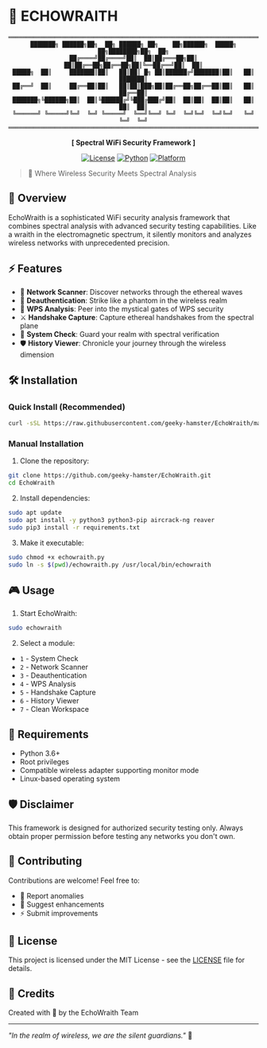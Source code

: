 # 🌊 ECHOWRAITH

<div align="center">

```
═══════════════════════════════════════════════════════════════════════════
███████╗ ██████╗██╗  ██╗ ██████╗ ██╗    ██╗██████╗  █████╗ ██╗████████╗██╗  ██╗
██╔════╝██╔════╝██║  ██║██╔═══██╗██║    ██║██╔══██╗██╔══██╗██║╚══██╔══╝██║  ██║
█████╗  ██║     ███████║██║   ██║██║ █╗ ██║██████╔╝███████║██║   ██║   ███████║
██╔══╝  ██║     ██╔══██║██║   ██║██║███╗██║██╔══██╗██╔══██║██║   ██║   ██╔══██║
███████╗╚██████╗██║  ██║╚██████╔╝╚███╔███╔╝██║  ██║██║  ██║██║   ██║   ██║  ██║
╚══════╝ ╚═════╝╚═╝  ╚═╝ ╚═════╝  ╚══╝╚══╝ ╚═╝  ╚═╝╚═╝  ╚═╝╚═╝   ╚═╝   ╚═╝  ╚═╝
═══════════════════════════════════════════════════════════════════════════
```

**[ Spectral WiFi Security Framework ]**

[![License](https://img.shields.io/badge/License-MIT-blue.svg)](LICENSE)
[![Python](https://img.shields.io/badge/Python-3.6+-green.svg)](https://www.python.org/)
[![Platform](https://img.shields.io/badge/Platform-Linux-orange.svg)](https://www.linux.org/)

</div>

> 🌊 Where Wireless Security Meets Spectral Analysis

## 🚀 Overview

EchoWraith is a sophisticated WiFi security analysis framework that combines spectral analysis with advanced security testing capabilities. Like a wraith in the electromagnetic spectrum, it silently monitors and analyzes wireless networks with unprecedented precision.

## ⚡ Features

- 🌊 **Network Scanner**: Discover networks through the ethereal waves
- 👻 **Deauthentication**: Strike like a phantom in the wireless realm
- 🔮 **WPS Analysis**: Peer into the mystical gates of WPS security
- ⚔️ **Handshake Capture**: Capture ethereal handshakes from the spectral plane
- 📡 **System Check**: Guard your realm with spectral verification
- 🛡️ **History Viewer**: Chronicle your journey through the wireless dimension

## 🛠️ Installation

### Quick Install (Recommended)
```bash
curl -sSL https://raw.githubusercontent.com/geeky-hamster/EchoWraith/main/install.sh | sudo bash
```

### Manual Installation
1. Clone the repository:
```bash
git clone https://github.com/geeky-hamster/EchoWraith.git
cd EchoWraith
```

2. Install dependencies:
```bash
sudo apt update
sudo apt install -y python3 python3-pip aircrack-ng reaver
sudo pip3 install -r requirements.txt
```

3. Make it executable:
```bash
sudo chmod +x echowraith.py
sudo ln -s $(pwd)/echowraith.py /usr/local/bin/echowraith
```

## 🎮 Usage

1. Start EchoWraith:
```bash
sudo echowraith
```

2. Select a module:
- `1` - System Check
- `2` - Network Scanner
- `3` - Deauthentication
- `4` - WPS Analysis
- `5` - Handshake Capture
- `6` - History Viewer
- `7` - Clean Workspace

## 🎯 Requirements

- Python 3.6+
- Root privileges
- Compatible wireless adapter supporting monitor mode
- Linux-based operating system

## 🛡️ Disclaimer

This framework is designed for authorized security testing only. Always obtain proper permission before testing any networks you don't own.

## 🤝 Contributing

Contributions are welcome! Feel free to:
- 🌊 Report anomalies
- 💫 Suggest enhancements
- ⚡ Submit improvements

## 📜 License

This project is licensed under the MIT License - see the [LICENSE](LICENSE) file for details.

## 🌟 Credits

Created with 🌊 by the EchoWraith Team

---
*"In the realm of wireless, we are the silent guardians."* 👻 